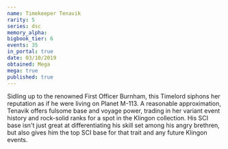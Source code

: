 ```yaml
---
name: Timekeeper Tenavik
rarity: 5
series: dsc
memory_alpha:
bigbook_tier: 6
events: 35
in_portal: true
date: 03/10/2019
obtained: Mega
mega: true
published: true
---
```


Sidling up to the renowned First Officer Burnham, this Timelord siphons her reputation as if he were living on Planet M-113. A reasonable approximation, Tenavik offers fulsome base and voyage power, trading in her variant event history and rock-solid ranks for a spot in the Klingon collection. His SCI base isn't just great at differentiating his skill set among his angry brethren, but also gives him the top SCI base for that trait and any future Klingon events.
